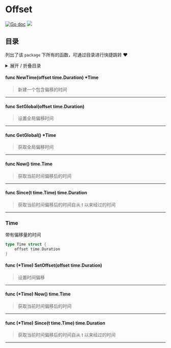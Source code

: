 # Offset



[![Go doc](https://img.shields.io/badge/go.dev-reference-brightgreen?logo=go&logoColor=white&style=flat)](https://pkg.go.dev/github.com/kercylan98/minotaur/offset)
![](https://img.shields.io/badge/Email-kercylan@gmail.com-green.svg?style=flat)

## 目录
列出了该 `package` 下所有的函数，可通过目录进行快捷跳转 ❤️
<details>
<summary>展开 / 折叠目录</summary


> 包级函数定义

|函数|描述
|:--|:--
|[NewTime](#NewTime)|新建一个包含偏移的时间
|[SetGlobal](#SetGlobal)|设置全局偏移时间
|[GetGlobal](#GetGlobal)|获取全局偏移时间
|[Now](#Now)|获取当前时间偏移后的时间
|[Since](#Since)|获取当前时间偏移后的时间自从 t 以来经过的时间


> 结构体定义

|结构体|描述
|:--|:--
|[Time](#time)|带有偏移量的时间

</details>


#### func NewTime(offset time.Duration)  *Time
<span id="NewTime"></span>
> 新建一个包含偏移的时间
***
#### func SetGlobal(offset time.Duration)
<span id="SetGlobal"></span>
> 设置全局偏移时间
***
#### func GetGlobal()  *Time
<span id="GetGlobal"></span>
> 获取全局偏移时间
***
#### func Now()  time.Time
<span id="Now"></span>
> 获取当前时间偏移后的时间
***
#### func Since(t time.Time)  time.Duration
<span id="Since"></span>
> 获取当前时间偏移后的时间自从 t 以来经过的时间
***
### Time
带有偏移量的时间
```go
type Time struct {
	offset time.Duration
}
```
#### func (*Time) SetOffset(offset time.Duration)
> 设置时间偏移
***
#### func (*Time) Now()  time.Time
> 获取当前时间偏移后的时间
***
#### func (*Time) Since(t time.Time)  time.Duration
> 获取当前时间偏移后的时间自从 t 以来经过的时间
***
